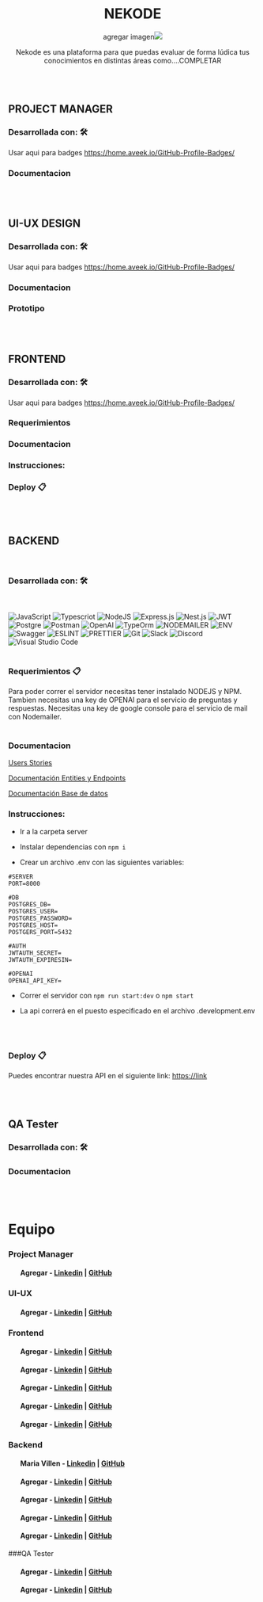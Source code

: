 <h1 align = "center"> NEKODE </h1>
<p align = "center"> agregar imagen<img src = "linkImagen" /></p>
<p align = "center"> Nekode es una plataforma para que puedas evaluar de forma lúdica tus conocimientos en distintas áreas como....COMPLETAR</p>
<br><br>


## PROJECT MANAGER

### Desarrollada con: 🛠️
Usar aqui para badges https://home.aveek.io/GitHub-Profile-Badges/
### Documentacion

<br><br>

## UI-UX DESIGN

### Desarrollada con: 🛠️
Usar aqui para badges https://home.aveek.io/GitHub-Profile-Badges/
### Documentacion
### Prototipo

<br><br>

## FRONTEND

### Desarrollada con: 🛠️
Usar aqui para badges https://home.aveek.io/GitHub-Profile-Badges/

### Requerimientos 

### Documentacion

### Instrucciones:

### Deploy 📋



<br><br>

## BACKEND

<br/>

### Desarrollada con: 🛠️

<br/>

![JavaScript](https://img.shields.io/badge/JavaScript-F7DF1E?style=flat-squareflat-square&logo=javascript&logoColor=black)
![Typescriot](https://img.shields.io/badge/TypeScript-007ACC?style=flat-squareflat-square&logo=typescript&logoColor=white)
![NodeJS](  https://img.shields.io/badge/Node.js-43853D?style=flat-squareflat-square&logo=node.js&logoColor=white)
![Express.js](https://img.shields.io/badge/express.js-%23404d59.svg?style=flat-squareflat-square&logo=express&logoColor=%2361DAFB)
![Nest.js](https://img.shields.io/badge/NestJS-E0234E.svg?style=flat-squareflat-square&logo=NestJS&logoColor=white)
![JWT](  https://img.shields.io/badge/json%20web%20tokens-323330?style=flat-squareflat-square&logo=json-web-tokens&logoColor=pink)
![Postgre](https://img.shields.io/badge/PostgreSQL-316192?style=flat-squareflat-square&logo=postgresql&logoColor=white)
![Postman](https://img.shields.io/badge/Postman-FF6C37?style=flat-squareflat-square&logo=postman&logoColor=white)
![OpenAI](https://img.shields.io/badge/OpenAI-412991.svg?style=flat-squareflat-square&logo=OpenAI&logoColor=white)
![TypeOrm](https://img.shields.io/badge/TypeORM-E83524?style=flat-squareflat-square&logo=typeorm&logoColor=white)
![NODEMAILER](https://img.shields.io/badge/nodemailer-CB3837.svg?style=flat-squareflat-square&logo=npm&logoColor=white)
![ENV](https://img.shields.io/badge/.ENV-ECD53F.svg?style=flat-squareflat-square&logo=dotenv&logoColor=black)
![Swagger](https://img.shields.io/badge/Swagger-85EA2D.svg?style=flat-squareflat-square&logo=Swagger&logoColor=black)
![ESLINT](https://img.shields.io/badge/eslint-3A33D1?style=flat-squareflat-square&logo=eslint&logoColor=white)
![PRETTIER](https://img.shields.io/badge/prettier-1A2C34?style=flat-squareflat-square&logo=prettier&logoColor=F7BA3E)
![Git](https://img.shields.io/badge/Git-F05032.svg?style=flat-squareflat-square&logo=Git&logoColor=white)
![Slack](https://img.shields.io/badge/Slack-4A154B.svg?style=flat-squareflat-square&logo=Slack&logoColor=white)
![Discord](https://img.shields.io/badge/Discord-5865F2.svg?style=flat-squareflat-square&logo=Discord&logoColor=white)
![Visual Studio Code](https://img.shields.io/badge/Visual%20Studio%20Code-007ACC.svg?style=flat-squareflat-square&logo=Visual-Studio-Code&logoColor=white)
<br/>
<br/>

### Requerimientos 📋
Para poder correr el servidor necesitas tener instalado NODEJS y NPM.
Tambien necesitas una key de OPENAI para el servicio de preguntas y respuestas.
Necesitas una key de google console para el servicio de mail con Nodemailer. 
<br/><br/>

### Documentacion

[Users Stories](https://docs.google.com/document/d/16x0sYgoeFEt4D3vPSPaTOTju1cOy-13f/edit?usp=sharing&ouid=100530841611688647093&rtpof=true&sd=true)

[Documentación Entities y Endpoints](https://docs.google.com/document/d/1LmHfukfJfrR7wwEu7PBfiBvKXNnC6x1x5zCYGRiF4yE/edit?usp=sharing)

[Documentación Base de datos](https://drive.google.com/file/d/1--KIXqEQqCCLTVGoBLSqCeAxpzBUNFjs/view?usp=sharing)
<br/>

### Instrucciones:

  - Ir a la carpeta server

  - Instalar dependencias con ```npm i```

  - Crear un archivo .env con las siguientes variables:

  ```
#SERVER
PORT=8000

#DB
POSTGRES_DB=
POSTGRES_USER=
POSTGRES_PASSWORD=
POSTGRES_HOST=
POSTGERS_PORT=5432

#AUTH
JWTAUTH_SECRET=
JWTAUTH_EXPIRESIN=

#OPENAI
OPENAI_API_KEY=
  ```
  
  - Correr el servidor con ```npm run start:dev``` o ```npm start```

  - La api correrá en el puesto especificado en el archivo .development.env
<br/>
<br/>



### Deploy 📋

Puedes encontrar nuestra API en el siguiente link: [https://link](link)

<br/><br/>


## QA Tester

### Desarrollada con: 🛠️
### Documentacion

<br/><br/>

# Equipo

### Project Manager

#### $\;\;\;\;\;\;$ Agregar - [Linkedin]() | [GitHub]()

### UI-UX

#### $\;\;\;\;\;\;$ Agregar - [Linkedin]() | [GitHub]()

### Frontend

#### $\;\;\;\;\;\;$ Agregar - [Linkedin]() | [GitHub]()

#### $\;\;\;\;\;\;$ Agregar - [Linkedin]() | [GitHub]()

#### $\;\;\;\;\;\;$ Agregar - [Linkedin]() | [GitHub]()

#### $\;\;\;\;\;\;$  Agregar - [Linkedin]() | [GitHub]()

#### $\;\;\;\;\;\;$ Agregar - [Linkedin]() | [GitHub]()


### Backend

#### $\;\;\;\;\;\;$ Maria Villen - [Linkedin](https://www.linkedin.com/in/maria-villen/) | [GitHub](https://github.com/MariaVillen)

#### $\;\;\;\;\;\;$ Agregar - [Linkedin]() | [GitHub]()

#### $\;\;\;\;\;\;$ Agregar - [Linkedin]() | [GitHub]()

#### $\;\;\;\;\;\;$ Agregar - [Linkedin]() | [GitHub]()

#### $\;\;\;\;\;\;$ Agregar - [Linkedin]() | [GitHub]()

###QA Tester

#### $\;\;\;\;\;\;$ Agregar - [Linkedin]() | [GitHub]()

#### $\;\;\;\;\;\;$ Agregar - [Linkedin]() | [GitHub]()